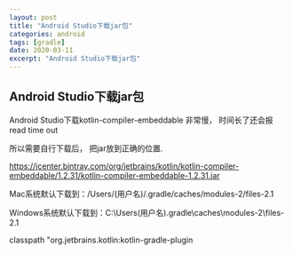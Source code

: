 ```yaml
---
layout: post
title: "Android Studio下载jar包"
categories: android
tags: [gradle]
date: 2020-03-11
excerpt: "Android Studio下载jar包"
---
```


## Android Studio下载jar包
Android Studio下载kotlin-compiler-embeddable 非常慢， 时间长了还会报read time out

所以需要自行下载后， 把jar放到正确的位置.

https://jcenter.bintray.com/org/jetbrains/kotlin/kotlin-compiler-embeddable/1.2.31/kotlin-compiler-embeddable-1.2.31.jar

Mac系统默认下载到：/Users/(用户名)/.gradle/caches/modules-2/files-2.1

Windows系统默认下载到：C:\Users\(用户名)\.gradle\caches\modules-2\files-2.1

classpath "org.jetbrains.kotlin:kotlin-gradle-plugin
